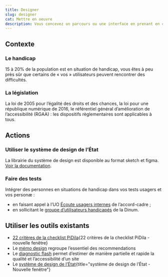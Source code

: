 ```yaml
---
title: Designer
slug: designer
cat: Mettre en oeuvre
description: Vous concevez un parcours ou une interface en prenant en compte tous les usagers
---
```



## Contexte

### Le handicap

15 à 20% de la population est en situation de handicap, vous êtes à peu près sûr que certains de « vos » utilisateurs peuvent rencontrer des difficultés.

### La législation

La loi de 2005 pour l’égalité des droits et des chances, la loi pour une république numérique de 2016, le référentiel général d’amélioration de l’accessibilité (RGAA) : les dispositifs règlementaires sont applicables à tous.

## Actions

### Utiliser le système de design de l’État

La librairie du système de design est disponible au format sketch et figma. [Voir la documentation](https://gouvfr.atlassian.net/wiki/spaces/DB/pages/222331452/Designers).

### Faire des tests

Intégrer des personnes en situations de handicap dans vos tests usagers et vos personæ :
* en faisant appel à l’UO [Écoute usagers internes](/accessibilite-numerique/accord-cadre-dae#lot-1) de l’accord-cadre ;
* en sollicitant le [groupe d’utilisateurs handicapés](/outils/#tests) de la Dinum.

## Utiliser les outils existants

* [22 critères de la checklist PiDila](https://pidila.gitlab.io/checklist-pidila/?Profil=Conception&Profil=Graphisme&R%C3%A9f%C3%A9rentiel=RGAA){22 critères de la checklist PiDila - nouvelle fenêtre}
* Le [mémo design](/outils/memo-design) regroupe l’essentiel des recommendations
* Le [diagnostic flash](/outils/memo-design) permet d’estimer de manière partielle et rapide la qualité et l’accessibilité d’un site
* Le [système de design de l’État](https://www.systeme-de-design.gouv.fr/){title="système de design de l’État - Nouvelle fenêtre"}